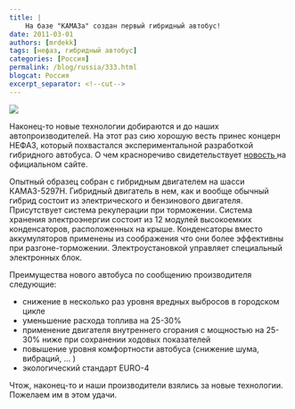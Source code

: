 ```yaml
---
title: |
    На базе "КАМАЗа" создан первый гибридный автобус!
date: 2011-03-01
authors: [mrdekk]
tags: [нефаз, гибридный автобус]
categories: [Россия]
permalink: /blog/russia/333.html
blogcat: Россия
excerpt_separator: <!--cut-->
---
```



![](http://itw66.ru/uploads/images/00/00/01/2011/03/01/02b111.jpg)


Наконец-то новые технологии добираются и до наших автопроизводителей. На этот раз сию хорошую весть принес концерн НЕФАЗ, который похвастался экспериментальной разработкой гибридного автобуса. О чем красноречиво свидетельствует [новость ](http://www.nefaz.ru/news_preview.php?id=75)на официальном сайте.


<!--cut-->


Опытный образец собран с гибридным двигателем на шасси КАМАЗ-5297Н. Гибридный двигатель в нем, как и вообще обычный гибрид состоит из электрического и бензинового двигателя. Присутствует система рекуперации при торможении. Система хранения электроэнергии состоит из 12 модулей высокоемких конденсаторов, расположенных на крыше. Конденсаторы вместо аккумуляторов применены из соображения что они более эффективны при разгоне-торможении. Электроустановкой управляет специальный электронных блок.

Преимущества нового автобуса по сообщению производителя следующие:


- снижение в несколько раз уровня вредных выбросов в городском цикле
- уменьшение расхода топлива на 25-30%
- применение двигателя внутреннего сгорания с мощностью на 25-30% ниже при сохранении ходовых показателей
- повышение уровня комфортности автобуса (снижение шума, вибраций, ... )
- экологический стандарт EURO-4



Чтож, наконец-то и наши производители взялись за новые технологии. Пожелаем им в этом удачи.


